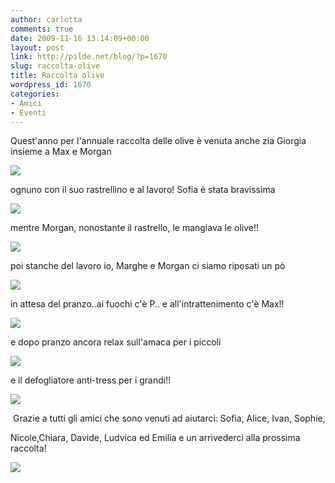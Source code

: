 ```yaml
---
author: carlotta
comments: true
date: 2009-11-16 13:14:09+00:00
layout: post
link: http://pilde.net/blog/?p=1670
slug: raccolta-olive
title: Raccolta olive
wordpress_id: 1670
categories:
- Amici
- Eventi
---
```


Quest'anno per l'annuale raccolta delle olive è venuta anche zia Giorgia insieme a Max e Morgan

![](http://pilde.net/blog/wp-content/uploads/2009/11/zia.jpg)




ognuno con il suo rastrellino e al lavoro! Sofia è stata bravissima

![](http://pilde.net/blog/wp-content/uploads/2009/11/sofia_olive.jpg)




mentre Morgan, nonostante il rastrello, le mangiava le olive!!  

![](http://pilde.net/blog/wp-content/uploads/2009/11/morgan.jpg)




poi stanche del lavoro io, Marghe e Morgan ci siamo riposati un pò

![](http://pilde.net/blog/wp-content/uploads/2009/11/relax.jpg)




in attesa del pranzo..ai fuochi c'è P.. e all'intrattenimento c'è Max!!

![](http://pilde.net/blog/wp-content/uploads/2009/11/pappa.jpg)




e dopo pranzo ancora relax sull'amaca per i piccoli

![](http://pilde.net/blog/wp-content/uploads/2009/11/amaca.jpg)




e il defogliatore anti-tress per i grandi!!

![](http://pilde.net/blog/wp-content/uploads/2009/11/attrezzo.jpg)




 Grazie a tutti gli amici che sono venuti ad aiutarci: Sofia, Alice, Ivan, Sophie,

Nicole,Chiara, Davide, Ludvica ed Emilia e un arrivederci alla prossima raccolta!

![](http://pilde.net/blog/wp-content/uploads/2009/11/passeggiata.jpg)



